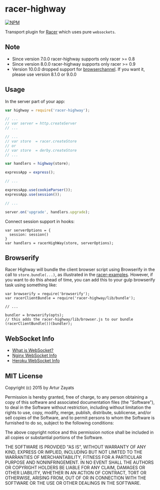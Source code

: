 # racer-highway
[![NPM](https://nodei.co/npm/racer-highway.png?downloads=true)](https://nodei.co/npm/racer-highway/)

Transport plugin for [Racer](https://github.com/codeparty/racer) which uses pure `websockets`.

## Note

 * Since version 7.0.0 racer-highway supports only racer >= 0.8
 * Since version 8.0.0 racer-highway supports only racer >= 0.9
 * Version 10.0.0 dropped support for [browserchannel](https://github.com/josephg/node-browserchannel). If you want it, please use version 8.1.0 or 9.0.0

## Usage

In the server part of your app:

```js
var highway = require('racer-highway');

// ...
// var server = http.createServer
// ...

// ...
// var store  = racer.createStore
// or
// var store  = derby.createStore
// ...

var handlers = highway(store);

expressApp = express();

// ...

expressApp.use(cookieParser());
expressApp.use(session());

// ...

server.on('upgrade', handlers.upgrade);
```

Connect session support in hooks:
```
var serverOptions = {
  session: session()
}
var handlers = racerHighWay(store, serverOptions);
```

## Browserify

Racer Highway will bundle the client browser script using Browserify in the
call to `store.bundle(...)`, as illustrated in the
[racer-examples](https://github.com/derbyjs/racer-examples).  However, if you
want to do this ahead of time, you can add this to your gulp browserify task
using something like:

```
var browserify = require('browserify');
var racerClientBundle = require('racer-highway/lib/bundle');

// ...

bundler = browserify(opts);
// this adds the racer-highway/lib/browser.js to our bundle
(racerClientBundle())(bundler);
```

## WebSocket Info

* [What is WebSocket?](https://www.websocket.org/)
* [Nginx WebSocket Info](http://nginx.org/en/docs/http/websocket.html)
* [Heroku WebSocket Info](https://devcenter.heroku.com/articles/websockets)

## MIT License
Copyright (c) 2015 by Artur Zayats

Permission is hereby granted, free of charge, to any person obtaining a copy
of this software and associated documentation files (the "Software"), to deal
in the Software without restriction, including without limitation the rights
to use, copy, modify, merge, publish, distribute, sublicense, and/or sell
copies of the Software, and to permit persons to whom the Software is
furnished to do so, subject to the following conditions:

The above copyright notice and this permission notice shall be included in
all copies or substantial portions of the Software.

THE SOFTWARE IS PROVIDED "AS IS", WITHOUT WARRANTY OF ANY KIND, EXPRESS OR
IMPLIED, INCLUDING BUT NOT LIMITED TO THE WARRANTIES OF MERCHANTABILITY,
FITNESS FOR A PARTICULAR PURPOSE AND NONINFRINGEMENT. IN NO EVENT SHALL THE
AUTHORS OR COPYRIGHT HOLDERS BE LIABLE FOR ANY CLAIM, DAMAGES OR OTHER
LIABILITY, WHETHER IN AN ACTION OF CONTRACT, TORT OR OTHERWISE, ARISING FROM,
OUT OF OR IN CONNECTION WITH THE SOFTWARE OR THE USE OR OTHER DEALINGS IN
THE SOFTWARE.
